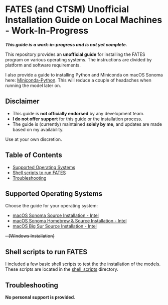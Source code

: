 # FATES (and CTSM) Unofficial Installation Guide on Local Machines - Work-In-Progress

***This guide is a work-in-progress and is not yet complete.***

This repository provides an **unofficial guide** for installing the FATES program on various operating systems. The instructions are divided by platform and software requirements.

I also provide a guide to installing Python and Miniconda on macOS Sonoma here: [Miniconda-Python](./python_config_macos_sonoma.md). This will reduce a couple of headaches when running the model later on.

## Disclaimer
- This guide is **not officially endorsed** by any development team.
- **I do not offer support** for this guide or the installation process.
- The guide is (currently) maintained **solely by me**, and updates are made based on my availability.

Use at your own discretion.

## Table of Contents
- [Supported Operating Systems](#supported-operating-systems)
- [Shell scripts to run FATES](#shellscripts)
- [Troubleshooting](#troubleshooting)

## Supported Operating Systems
Choose the guide for your operating system:
- [macOS Sonoma Source Installation - Intel](./os-macos-sonoma-intel.md)
- [macOS Sonoma Homebrew & Source Installation - Intel](./os-macos-sonoma-intel-homebrew.md)
- [macOS Big Sur Source Installation - Intel](./os-macos-bigsur-intel.md)

~~- [Windows Installation]~~

## Shell scripts to run FATES
I included a few basic shell scripts to test the the installation of the models. These scripts are located in the  [shell_scripts](./shell_scripts) directory.

## Troubleshooting
**No personal support is provided**.
